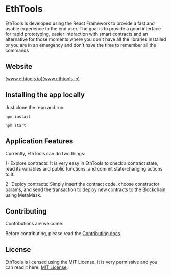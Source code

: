 # EthTools

EthTools is developed using the React Framework to provide a fast and usable experience to the end user. The goal is to provide a good interface for rapid prototyping, easier interaction with
smart contracts and an alternative for those moments where you don't have all the libraries
installed or you are in an emergency and don't have the time to remember all the commands

## Website

[www.ethtools.io](www.ethtools.io)

## Installing the app locally

Just clone the repo and run:

`npm install`

`npm start`

## Application Features

Currently, EthTools can do two things:

1- Explore contracts: It is very easy in EthTools to check a contract state, read its
variables and public functions, and commit state-changing actions to it.

2- Deploy contracts: Simply insert the contract code, choose constructor params,
and send the transaction to deploy new contracts to the Blockchain using MetaMask.

## Contributing

Contributions are welcome.

Before contributing, please read the [Contributing docs](https://github.com/dmerrill6/EthTools/blob/master/CONTRIBUTING.md).

## License

EthTools is licensed using the MIT License. It is very permissive and you can
read it here: [MIT License](https://github.com/dmerrill6/EthTools/blob/master/MIT-LICENSE).